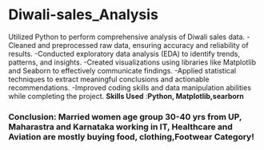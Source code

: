 # Diwali-sales_Analysis

Utilized Python to perform comprehensive analysis of Diwali sales data.
-Cleaned and preprocessed raw data, ensuring accuracy and reliability of results. 
-Conducted exploratory data analysis (EDA) to identify trends, patterns, and insights. 
-Created visualizations using libraries like Matplotlib and Seaborn to effectively communicate findings. 
-Applied statistical techniques to extract meaningful conclusions and actionable recommendations. 
-Improved coding skills and data manipulation abilities while completing the project. 
**Skills Used** :**Python, Matplotlib,searborn**
 ### Conclusion: Married women age group 30-40 yrs from UP, Maharastra and Karnataka working in IT, Healthcare and Aviation are mostly buying food, clothing,Footwear Category!

